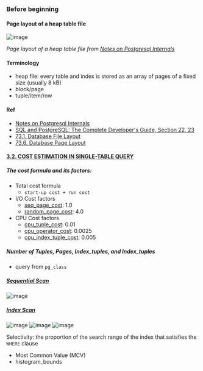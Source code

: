 ### Before beginning

#### Page layout of a heap table file
![image](https://github.com/Eric0329/ePlus/assets/3777869/7ead3fc5-dc01-4791-b744-823197c90f4b)

*Page layout of a heap table file from [Notes on Postgresql Internals](https://muatik.medium.com/notes-on-postgresql-internals-4050340c9f4f)*

#### Terminology
- heap file: every table and index is stored as an array of pages of a fixed size (usually 8 kB)
- block/page
- tuple/item/row 

#### Ref
- [Notes on Postgresql Internals](https://muatik.medium.com/notes-on-postgresql-internals-4050340c9f4f)
- [SQL and PostgreSQL: The Complete Developer's Guide, Section 22, 23](https://www.udemy.com/course/sql-and-postgresql/?couponCode=LEADERSALE24A)  
- [73.1. Database File Layout](https://www.postgresql.org/docs/current/storage-file-layout.html)
- [73.6. Database Page Layout](https://www.postgresql.org/docs/current/storage-page-layout.html) 


#### [3.2. COST ESTIMATION IN SINGLE-TABLE QUERY](https://www.interdb.jp/pg/pgsql03/02.html)
##### The cost formula and its factors:
- Total cost formula
  - `start-up cost + run cost`
- I/O Cost factors
  - [seq_page_cost](https://www.postgresql.org/docs/current/runtime-config-query.html#GUC-SEQ-PAGE-COST): 1.0
  - [random_page_cost](https://www.postgresql.org/docs/current/runtime-config-query.html#GUC-RANDOM-PAGE-COST): 4.0 
- CPU Cost factors
  - [cpu_tuple_cost](https://www.postgresql.org/docs/current/runtime-config-query.html#GUC-CPU-TUPLE-COST): 0.01
  - [cpu_operator_cost](https://www.postgresql.org/docs/current/runtime-config-query.html#GUC-CPU-OPERATOR-COST): 0.0025
  - [cpu_index_tuple_cost](https://www.postgresql.org/docs/current/runtime-config-query.html#GUC-CPU-INDEX-TUPLE-COST): 0.005

##### Number of Tuples, Pages, Index_tuples, and Index_tuples
- query from `pg_class` 

##### [Sequential Scan](https://www.interdb.jp/pg/pgsql03/02.html#321-sequential-scan)
![image](https://github.com/Eric0329/ePlus/assets/3777869/7a98263c-2f89-4fc6-9989-35240529b047)

##### [Index Scan](https://www.interdb.jp/pg/pgsql03/02.html#322-index-scan) 
![image](https://github.com/Eric0329/ePlus/assets/3777869/41f8d334-1352-428e-be67-25572b140487)
![image](https://github.com/Eric0329/ePlus/assets/3777869/3c33d8cf-edc8-4779-be69-ed532e9e91df)
![image](https://github.com/Eric0329/ePlus/assets/3777869/3ea6a4f2-0709-4713-a2c0-69a2b93ffb30)




Selectivity: the proportion of the search range of the index that satisfies the `WHERE` clause
- Most Common Value (MCV)
- histogram_bounds

